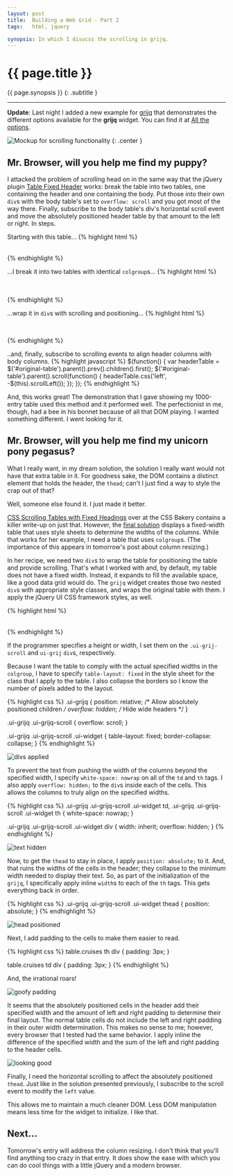 ```yaml
---
layout: post
title:  Building a Web Grid - Part 2
tags:   html, jquery

synopsis: In which I disucss the scrolling in grijq.
---
```


# {{ page.title }}

{{ page.synopsis }}
{: .subtitle }

-----

**Update**: Last night I added a new example for
[grijq](http://curtis.schlak.com/grijq) that demonstrates the different
options available for the **grijq** widget. You can find it at
[All the options](http://curtis.schlak.com/grijq/examples/all-the-options.html).

![Mockup for scrolling functionality](/img/scroll-mockup.png)
{: .center }

## Mr. Browser, will you help me find my puppy?

I attacked the problem of scrolling head on in the same way that the jQuery
plugin [Table Fixed Header](http://www.tablefixedheader.com/) works: break the
table into two tables, one containing the header and one containing the body.
Put those into their own `div`s with the body table's set to
`overflow: scroll` and you got most of the way there. Finally, subscribe to
the body table's div's horizontal scroll event and move the absolutely
positioned header table by that amount to the left or right. In steps.

Starting with this table...
{% highlight html %}
<table id="original-table">
  <colgroup>
    <!-- col definitions here -->
  </colgroup>
  <thead>
    <!-- Header row here -->
  </thead>
  <tbody>
    <!-- Body rows here -->
  </tbody>
</table>
{% endhighlight %}

...I break it into two tables with identical `colgroup`s...
{% highlight html %}
<!-- Header table -->
<table>
  <colgroup>
    <!-- col definitions here -->
  </colgroup>
  <thead>
    <!-- Header row here -->
  </thead>
</table>

<!-- Body table -->
<table id="original-table">
  <colgroup>
    <!-- col definitions here -->
  </colgroup>
  <tbody>
    <!-- Body rows here -->
  </tbody>
</table>
{% endhighlight %}

...wrap it in `div`s with scrolling and positioning...
{% highlight html %}
<!-- Header table -->
<div style="position: relative; overflow: hidden;">
  <div style="position: absolute;">
    <table>
      <colgroup>
        <!-- col definitions here -->
      </colgroup>
      <thead>
        <!-- Header row here -->
      </thead>
    </table>
  </div>

  <!-- Body table -->
  <div style="overflow: scroll;">
    <table id="original-table">
      <colgroup>
        <!-- col definitions here -->
      </colgroup>
      <tbody>
        <!-- Body rows here -->
      </tbody>
    </table>
  </div>
</div>
{% endhighlight %}

..and, finally, subscribe to scrolling events to align header columns with
body columns.
{% highlight javascript %}
$(function() {
  var headerTable = $('#original-table').parent().prev().children().first();
  $('#original-table').parent().scroll(function() {
    headerTable.css('left', -$(this).scrollLeft());
  });
});
{% endhighlight %}

And, this works great! The demonstration that I gave showing my 1000-entry
table used this method and it performed well. The perfectionist in me, though,
had a bee in his bonnet because of all that DOM playing. I wanted something
different. I went looking for it.

## Mr. Browser, will you help me find my unicorn pony pegasus?

What I really want, in my dream solution, the solution I really want would not
have that extra table in it. For goodness sake, the DOM contains a distinct
element that holds the header, the `thead`; can't I just find a way to style
the crap out of that?

Well, someone else found it. I just made it better.

[CSS Scrolling Tables with Fixed Headings](http://www.cssbakery.com/2010/12/css-scrolling-tables-with-fixed.html)
over at the CSS Bakery contains a killer write-up on just that. However, the
[final solution](http://pics.cssbakery.com/treats/scrollingtable/tableTest6.php)
displays a fixed-width table that uses style sheets to determine the widths of
the columns. While that works for her example, I need a table that uses
`colgroup`s. (The importance of this appears in tomorrow's post about column
resizing.)

In her recipe, we need two `div`s to wrap the table for positioning the table
and provide scrolling. That's what I worked with and, by default, my table
does not have a fixed width. Instead, it expands to fill the available space,
like a good data grid would do. The `grijq` widget creates those two nested
`div`s with appropriate style classes, and wraps the original table with them.
I apply the jQuery UI CSS framework styles, as well.

{% highlight html %}
<div class="ui-grijq">
  <div class="ui-grijq-scroll">
    <table id="inline-data" class="ui-widget">
      <colgroup><!-- col defs --></colgroup>
      <thead class="ui-widget-header"><!-- header --></thead>
      <tbody class="ui-widget-content"><!-- body --></tbody>
    </table>
  </div>
</div>
{% endhighlight %}

If the programmer specifies a height or width, I set them on the
`.ui-grij-scroll` and `ui-grij` `div`s, respectively.

Because I want the table to comply with the actual specified widths in the
`colgroup`, I have to specify `table-layout: fixed` in the style sheet for the
class that I apply to the table. I also collapse the borders so I know the
number of pixels added to the layout.

{% highlight css %}
.ui-grijq {
  position: relative; /* Allow absolutely positioned children */
  overflow: hidden;   /* Hide wide headers */
}

.ui-grijq .ui-grijq-scroll {
  overflow: scroll;
}

.ui-grijq .ui-grijq-scroll .ui-widget {
  table-layout: fixed;
  border-collapse: collapse;
}
{% endhighlight %}

![divs applied](/img/divs-applied.png)

To prevent the text from pushing the width of the columns beyond the specified
width, I specify `white-space: nowrap` on all of the `td` and `th` tags. I
also apply `overflow: hidden;` to the `div`s inside each of the cells. This
allows the columns to truly align on the specified widths.

{% highlight css %}
.ui-grijq .ui-grijq-scroll .ui-widget td,
.ui-grijq .ui-grijq-scroll .ui-widget th {
  white-space: nowrap;
}

.ui-grijq .ui-grijq-scroll .ui-widget div {
  width: inherit;
  overflow: hidden;
}
{% endhighlight %}

![text hidden](/img/text-hidden.png)

Now, to get the `thead` to stay in place, I apply `position: absolute;` to it.
And, that ruins the widths of the cells in the header; they collapse to the
minimum width needed to display their text. So, as part of the initialization
of the `grijq`, I specifically apply inline `width`s to each of the `th` tags.
This gets everything back in order.

{% highlight css %}
.ui-grijq .ui-grijq-scroll .ui-widget thead {
  position: absolute;
}
{% endhighlight %}

![head positioned](/img/head-positioned.png)

Next, I add padding to the cells to make them easier to read.

{% highlight css %}
  table.cruises th div {
    padding: 3px;
  }

  table.cruises td div {
    padding: 3px;
  }
{% endhighlight %}

And, the irrational roars!

![goofy padding](/img/goofy-padding.png)

It seems that the absolutely positioned cells in
the header add their specified width and the amount of left and right padding
to determine their final layout. The normal table cells do not include the
left and right padding in their outer width determination. This makes no sense
to me; however, every browser that I tested had the same behavior. I apply
inline the difference of the specified width and the sum of the left and right
padding to the header cells.

![looking good](/img/looking-good.png)

Finally, I need the horizontal scrolling to affect the absolutely positioned
`thead`. Just like in the solution presented previously, I subscribe to the
scroll event to modify the `left` value.

This allows me to maintain a much cleaner DOM. Less DOM manipulation means
less time for the widget to initialize. I like that.

## Next...

Tomorrow's entry will address the column resizing. I don't think that you'll
find anything too crazy in that entry. It does show the ease with which you
can do cool things with a little jQuery and a modern browser.



